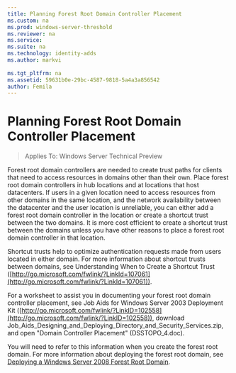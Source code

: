 ```yaml
---
title: Planning Forest Root Domain Controller Placement
ms.custom: na
ms.prod: windows-server-threshold
ms.reviewer: na
ms.service: 
ms.suite: na
ms.technology: identity-adds
ms.author: markvi
  
ms.tgt_pltfrm: na
ms.assetid: 59631b0e-29bc-4587-9818-5a4a3a856542
author: Femila
---
```

# Planning Forest Root Domain Controller Placement

>Applies To: Windows Server Technical Preview

Forest root domain controllers are needed to create trust paths for clients that need to access resources in domains other than their own. Place forest root domain controllers in hub locations and at locations that host datacenters. If users in a given location need to access resources from other domains in the same location, and the network availability between the datacenter and the user location is unreliable, you can either add a forest root domain controller in the location or create a shortcut trust between the two domains. It is more cost efficient to create a shortcut trust between the domains unless you have other reasons to place a forest root domain controller in that location.  
  
Shortcut trusts help to optimize authentication requests made from users located in either domain. For more information about shortcut trusts between domains, see Understanding When to Create a Shortcut Trust ([http://go.microsoft.com/fwlink/?LinkId=107061](http://go.microsoft.com/fwlink/?LinkId=107061)).  
  
For a worksheet to assist you in documenting your forest root domain controller placement, see Job Aids for Windows Server 2003 Deployment Kit ([http://go.microsoft.com/fwlink/?LinkID=102558](http://go.microsoft.com/fwlink/?LinkID=102558)), download Job_Aids_Designing_and_Deploying_Directory_and_Security_Services.zip, and open "Domain Controller Placement" (DSSTOPO_4.doc).  
  
You will need to refer to this information when you create the forest root domain. For more information about deploying the forest root domain, see [Deploying a Windows Server 2008 Forest Root Domain](https://technet.microsoft.com/library/cc731174.aspx).  
  


